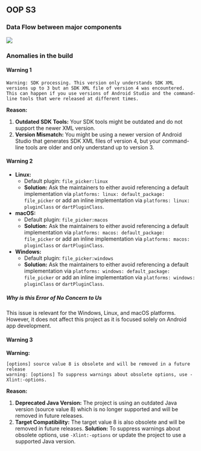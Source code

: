 ## OOP S3

### Data Flow between major components
[![](https://mermaid.ink/img/pako:eNqNVE1z2jAQ_Ss7uiSdgTTYCQQfOgM2TTjQ0nz0UJzpqPYCntqSR5I7IcB_70rGOCmX-uKV9N7T29VKW5bIFFnAVoqXa3iMYgH0jRYxK9Plz6rMJU8vUq5MAGWW_P6c5Xj-IWbP0O1-2tkRzLlZ72B8YKwxL1EFgC9G8cQ80t_ha92xo30tTVZkr5h-DHPkAlOwsB2EpEEsoXNuMIBj-I9I6EQm9QZH8mg-7S1Gr5VCeDwQpYIHVH-yBA9Mi3HkBnFkR4v70S1MRYovYCTMM4GJFA0vcqSYzbniBRpUOogZRDKpChQGplHnQP1CyzuYLMI1p2lByCVPEL5VqDYwVzJBrTOxOshOnOyTRlUjXBIeFSGstJGFHcE9krCCc8VXXe2DFKqeSGTRVsTSnNY96lIKbT28Lbg7pxkannLDd3C7aM82gLMlrVrjZ-9sjaWBRk7v4K7O6SFRiKJxNaN0-Ar1gXjX5tOsHI3o6lfdYjF7mkIoCxKm2umY1esujTactOFtHdKOdXCi19YVZjKtcnwnOm7DsA2jN6IngtRaqATPbV3fG_yPHmvOY3FyiM8ne9Z95VrHuv-OCenZi9H2tBcL1mEFqoJnKd3TrWXSNVljgTELKExxyavcWJ97gvLKyIeNSFhgVIUdpmS1WrNgyXNNo6qkFsAo45Rr0UBKLn5IeRximpGNWf0uuOfBQViwZS8s6Pq9C__6Zuj3r7zLgd8bev0O29B8rze86F_7Xs-_7A-G3tXwZt9hr06XGP7w0kK9vu8P9n8By5Vlvg?type=png)](https://mermaid.live/edit#pako:eNqNVE1z2jAQ_Ss7uiSdgTTYCQQfOgM2TTjQ0nz0UJzpqPYCntqSR5I7IcB_70rGOCmX-uKV9N7T29VKW5bIFFnAVoqXa3iMYgH0jRYxK9Plz6rMJU8vUq5MAGWW_P6c5Xj-IWbP0O1-2tkRzLlZ72B8YKwxL1EFgC9G8cQ80t_ha92xo30tTVZkr5h-DHPkAlOwsB2EpEEsoXNuMIBj-I9I6EQm9QZH8mg-7S1Gr5VCeDwQpYIHVH-yBA9Mi3HkBnFkR4v70S1MRYovYCTMM4GJFA0vcqSYzbniBRpUOogZRDKpChQGplHnQP1CyzuYLMI1p2lByCVPEL5VqDYwVzJBrTOxOshOnOyTRlUjXBIeFSGstJGFHcE9krCCc8VXXe2DFKqeSGTRVsTSnNY96lIKbT28Lbg7pxkannLDd3C7aM82gLMlrVrjZ-9sjaWBRk7v4K7O6SFRiKJxNaN0-Ar1gXjX5tOsHI3o6lfdYjF7mkIoCxKm2umY1esujTactOFtHdKOdXCi19YVZjKtcnwnOm7DsA2jN6IngtRaqATPbV3fG_yPHmvOY3FyiM8ne9Z95VrHuv-OCenZi9H2tBcL1mEFqoJnKd3TrWXSNVljgTELKExxyavcWJ97gvLKyIeNSFhgVIUdpmS1WrNgyXNNo6qkFsAo45Rr0UBKLn5IeRximpGNWf0uuOfBQViwZS8s6Pq9C__6Zuj3r7zLgd8bev0O29B8rze86F_7Xs-_7A-G3tXwZt9hr06XGP7w0kK9vu8P9n8By5Vlvg)

### Anomalies in the build

#### Warning 1

```
Warning: SDK processing. This version only understands SDK XML versions up to 3 but an SDK XML file of version 4 was encountered. This can happen if you use versions of Android Studio and the command-line tools that were released at different times.
```

**Reason:**

1. **Outdated SDK Tools:** Your SDK tools might be outdated and do not support the newer XML version.
2. **Version Mismatch:** You might be using a newer version of Android Studio that generates SDK XML files of version 4, but your command-line tools are older and only understand up to version 3.

#### Warning 2

-   **Linux:**
    -   Default plugin: `file_picker:linux`
    -   **Solution:** Ask the maintainers to either avoid referencing a default implementation via `platforms: linux: default_package: file_picker` or add an inline implementation via `platforms: linux: pluginClass` or `dartPluginClass`.
-   **macOS:**
    -   Default plugin: `file_picker:macos`
    -   **Solution:** Ask the maintainers to either avoid referencing a default implementation via `platforms: macos: default_package: file_picker` or add an inline implementation via `platforms: macos: pluginClass` or `dartPluginClass`.
-   **Windows:**
    -   Default plugin: `file_picker:windows`
    -   **Solution:** Ask the maintainers to either avoid referencing a default implementation via `platforms: windows: default_package: file_picker` or add an inline implementation via `platforms: windows: pluginClass` or `dartPluginClass`.

##### Why is this Error of No Concern to Us

This issue is relevant for the Windows, Linux, and macOS platforms. However, it does not affect this project as it is focused solely on Android app development.

#### Warning 3

**Warning:**

```
[options] source value 8 is obsolete and will be removed in a future release
warning: [options] To suppress warnings about obsolete options, use -Xlint:-options.
```

**Reason:**

1. **Deprecated Java Version:** The project is using an outdated Java version (source value 8) which is no longer supported and will be removed in future releases.
2. **Target Compatibility:** The target value 8 is also obsolete and will be removed in future releases.
   **Solution:** To suppress warnings about obsolete options, use `-Xlint:-options` or update the project to use a supported Java version.




